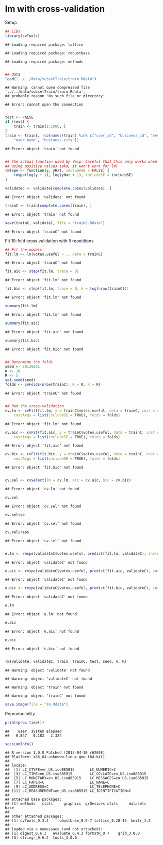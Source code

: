lm with cross-validation
=======================

Setup

```r
## Libs
library(cvTools)
```

```
## Loading required package: lattice
```

```
## Loading required package: robustbase
```

```
## Loading required package: methods
```

```r

## Data
load("../../data/subsetTrain/train.Rdata")
```

```
## Warning: cannot open compressed file '../../data/subsetTrain/train.Rdata',
## probable reason 'No such file or directory'
```

```
## Error: cannot open the connection
```

```r

test <- FALSE
if (test) {
    train <- train[1:1000, ]
}
train <- train[, !colnames(train) %in% c("user_id", "business_id", "review_id", 
    "user.name", "business.city")]
```

```
## Error: object 'train' not found
```

```r

## The actual function used by Yelp. Careful that this only works when
## using positive values (aka, it won't work for lm)
rmlspe <- function(y, yHat, includeSE = FALSE) {
    rmspe(log(y + 1), log(yHat + 1), includeSE = includeSE)
}

validateC <- validate[complete.cases(validate), ]
```

```
## Error: object 'validate' not found
```

```r
trainC <- train[complete.cases(train), ]
```

```
## Error: object 'train' not found
```

```r
save(trainC, validateC, file = "trainC.Rdata")
```

```
## Error: object 'trainC' not found
```



Fit 10-fold cross validation with 5 repetitions

```r
## Fit the models
fit.lm <- lm(votes.useful ~ ., data = trainC)
```

```
## Error: object 'trainC' not found
```

```r
fit.aic <- step(fit.lm, trace = 0)
```

```
## Error: object 'fit.lm' not found
```

```r
fit.bic <- step(fit.lm, trace = 0, k = log(nrow(trainC)))
```

```
## Error: object 'fit.lm' not found
```

```r
summary(fit.lm)
```

```
## Error: object 'fit.lm' not found
```

```r
summary(fit.aic)
```

```
## Error: object 'fit.aic' not found
```

```r
summary(fit.bic)
```

```
## Error: object 'fit.bic' not found
```

```r

## Determine the folds
seed <- 20130501
K <- 10
R <- 5
set.seed(seed)
folds <- cvFolds(nrow(trainC), K = K, R = R)
```

```
## Error: object 'trainC' not found
```

```r

## Run the cross-validation
cv.lm <- cvFit(fit.lm, y = trainC$votes.useful, data = trainC, cost = rmspe, 
    costArgs = list(includeSE = TRUE), folds = folds)
```

```
## Error: object 'fit.lm' not found
```

```r
cv.aic <- cvFit(fit.aic, y = trainC$votes.useful, data = trainC, cost = rmspe, 
    costArgs = list(includeSE = TRUE), folds = folds)
```

```
## Error: object 'fit.aic' not found
```

```r
cv.bic <- cvFit(fit.bic, y = trainC$votes.useful, data = trainC, cost = rmspe, 
    costArgs = list(includeSE = TRUE), folds = folds)
```

```
## Error: object 'fit.bic' not found
```

```r

cv.sel <- cvSelect(lm = cv.lm, aic = cv.aic, bic = cv.bic)
```

```
## Error: object 'cv.lm' not found
```

```r
cv.sel
```

```
## Error: object 'cv.sel' not found
```

```r
cv.sel$se
```

```
## Error: object 'cv.sel' not found
```

```r
cv.sel$reps
```

```
## Error: object 'cv.sel' not found
```

```r

e.lm <- rmspe(validateC$votes.useful, predict(fit.lm, validateC), includeSE = TRUE)
```

```
## Error: object 'validateC' not found
```

```r
e.aic <- rmspe(validateC$votes.useful, predict(fit.aic, validateC), includeSE = TRUE)
```

```
## Error: object 'validateC' not found
```

```r
e.bic <- rmspe(validateC$votes.useful, predict(fit.bic, validateC), includeSE = TRUE)
```

```
## Error: object 'validateC' not found
```

```r
e.lm
```

```
## Error: object 'e.lm' not found
```

```r
e.aic
```

```
## Error: object 'e.aic' not found
```

```r
e.bic
```

```
## Error: object 'e.bic' not found
```

```r

rm(validate, validateC, train, trainC, test, seed, K, R)
```

```
## Warning: object 'validate' not found
```

```
## Warning: object 'validateC' not found
```

```
## Warning: object 'train' not found
```

```
## Warning: object 'trainC' not found
```

```r
save.image(file = "lm.Rdata")
```


Reproducibility

```r
print(proc.time())
```

```
##    user  system elapsed 
##   0.847   0.183   2.324
```

```r
sessionInfo()
```

```
## R version 3.0.0 Patched (2013-04-30 r62698)
## Platform: x86_64-unknown-linux-gnu (64-bit)
## 
## locale:
##  [1] LC_CTYPE=en_US.iso885915       LC_NUMERIC=C                  
##  [3] LC_TIME=en_US.iso885915        LC_COLLATE=en_US.iso885915    
##  [5] LC_MONETARY=en_US.iso885915    LC_MESSAGES=en_US.iso885915   
##  [7] LC_PAPER=C                     LC_NAME=C                     
##  [9] LC_ADDRESS=C                   LC_TELEPHONE=C                
## [11] LC_MEASUREMENT=en_US.iso885915 LC_IDENTIFICATION=C           
## 
## attached base packages:
## [1] methods   stats     graphics  grDevices utils     datasets  base     
## 
## other attached packages:
## [1] cvTools_0.3.2    robustbase_0.9-7 lattice_0.20-15  knitr_1.2       
## 
## loaded via a namespace (and not attached):
## [1] digest_0.6.3   evaluate_0.4.3 formatR_0.7    grid_3.0.0    
## [5] stringr_0.6.2  tools_3.0.0
```

